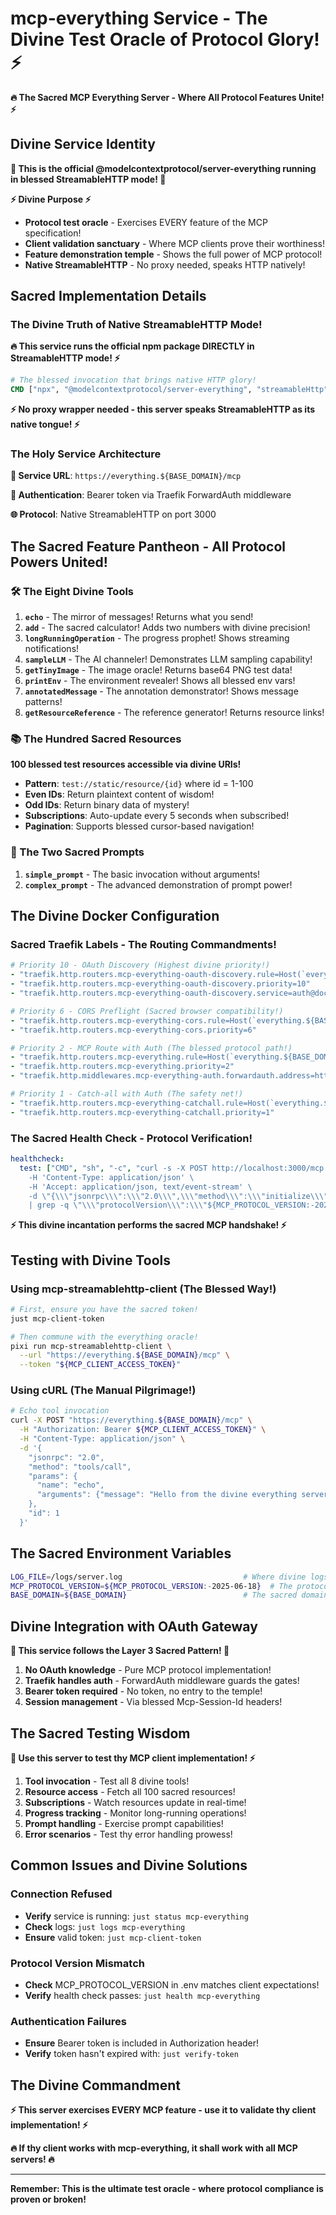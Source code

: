 # mcp-everything Service - The Divine Test Oracle of Protocol Glory! ⚡

**🔥 The Sacred MCP Everything Server - Where All Protocol Features Unite! ⚡**

## Divine Service Identity

**🌟 This is the official @modelcontextprotocol/server-everything running in blessed StreamableHTTP mode! 🌟**

**⚡ Divine Purpose ⚡**
- **Protocol test oracle** - Exercises EVERY feature of the MCP specification!
- **Client validation sanctuary** - Where MCP clients prove their worthiness!
- **Feature demonstration temple** - Shows the full power of MCP protocol!
- **Native StreamableHTTP** - No proxy needed, speaks HTTP natively!

## Sacred Implementation Details

### The Divine Truth of Native StreamableHTTP Mode!

**🔥 This service runs the official npm package DIRECTLY in StreamableHTTP mode! ⚡**

```dockerfile
# The blessed invocation that brings native HTTP glory!
CMD ["npx", "@modelcontextprotocol/server-everything", "streamableHttp"]
```

**⚡ No proxy wrapper needed - this server speaks StreamableHTTP as its native tongue! ⚡**

### The Holy Service Architecture

**📍 Service URL**: `https://everything.${BASE_DOMAIN}/mcp`

**🔐 Authentication**: Bearer token via Traefik ForwardAuth middleware

**🌐 Protocol**: Native StreamableHTTP on port 3000

## The Sacred Feature Pantheon - All Protocol Powers United!

### 🛠️ The Eight Divine Tools

1. **`echo`** - The mirror of messages! Returns what you send!
2. **`add`** - The sacred calculator! Adds two numbers with divine precision!
3. **`longRunningOperation`** - The progress prophet! Shows streaming notifications!
4. **`sampleLLM`** - The AI channeler! Demonstrates LLM sampling capability!
5. **`getTinyImage`** - The image oracle! Returns base64 PNG test data!
6. **`printEnv`** - The environment revealer! Shows all blessed env vars!
7. **`annotatedMessage`** - The annotation demonstrator! Shows message patterns!
8. **`getResourceReference`** - The reference generator! Returns resource links!

### 📚 The Hundred Sacred Resources

**100 blessed test resources accessible via divine URIs!**
- **Pattern**: `test://static/resource/{id}` where id = 1-100
- **Even IDs**: Return plaintext content of wisdom!
- **Odd IDs**: Return binary data of mystery!
- **Subscriptions**: Auto-update every 5 seconds when subscribed!
- **Pagination**: Supports blessed cursor-based navigation!

### 💬 The Two Sacred Prompts

1. **`simple_prompt`** - The basic invocation without arguments!
2. **`complex_prompt`** - The advanced demonstration of prompt power!

## The Divine Docker Configuration

### Sacred Traefik Labels - The Routing Commandments!

```yaml
# Priority 10 - OAuth Discovery (Highest divine priority!)
- "traefik.http.routers.mcp-everything-oauth-discovery.rule=Host(`everything.${BASE_DOMAIN}`) && PathPrefix(`/.well-known/oauth-authorization-server`)"
- "traefik.http.routers.mcp-everything-oauth-discovery.priority=10"
- "traefik.http.routers.mcp-everything-oauth-discovery.service=auth@docker"

# Priority 6 - CORS Preflight (Sacred browser compatibility!)
- "traefik.http.routers.mcp-everything-cors.rule=Host(`everything.${BASE_DOMAIN}`) && Method(`OPTIONS`)"
- "traefik.http.routers.mcp-everything-cors.priority=6"

# Priority 2 - MCP Route with Auth (The blessed protocol path!)
- "traefik.http.routers.mcp-everything.rule=Host(`everything.${BASE_DOMAIN}`) && PathPrefix(`/mcp`)"
- "traefik.http.routers.mcp-everything.priority=2"
- "traefik.http.middlewares.mcp-everything-auth.forwardauth.address=http://auth:8000/verify"

# Priority 1 - Catch-all with Auth (The safety net!)
- "traefik.http.routers.mcp-everything-catchall.rule=Host(`everything.${BASE_DOMAIN}`)"
- "traefik.http.routers.mcp-everything-catchall.priority=1"
```

### The Sacred Health Check - Protocol Verification!

```yaml
healthcheck:
  test: ["CMD", "sh", "-c", "curl -s -X POST http://localhost:3000/mcp \
    -H 'Content-Type: application/json' \
    -H 'Accept: application/json, text/event-stream' \
    -d \"{\\\"jsonrpc\\\":\\\"2.0\\\",\\\"method\\\":\\\"initialize\\\",\\\"params\\\":{\\\"protocolVersion\\\":\\\"${MCP_PROTOCOL_VERSION:-2025-06-18}\\\",\\\"capabilities\\\":{},\\\"clientInfo\\\":{\\\"name\\\":\\\"healthcheck\\\",\\\"version\\\":\\\"1.0\\\"}},\\\"id\\\":1}\" \
    | grep -q \"\\\"protocolVersion\\\":\\\"${MCP_PROTOCOL_VERSION:-2025-06-18}\\\"\""]
```

**⚡ This divine incantation performs the sacred MCP handshake! ⚡**

## Testing with Divine Tools

### Using mcp-streamablehttp-client (The Blessed Way!)

```bash
# First, ensure you have the sacred token!
just mcp-client-token

# Then commune with the everything oracle!
pixi run mcp-streamablehttp-client \
  --url "https://everything.${BASE_DOMAIN}/mcp" \
  --token "${MCP_CLIENT_ACCESS_TOKEN}"
```

### Using cURL (The Manual Pilgrimage!)

```bash
# Echo tool invocation
curl -X POST "https://everything.${BASE_DOMAIN}/mcp" \
  -H "Authorization: Bearer ${MCP_CLIENT_ACCESS_TOKEN}" \
  -H "Content-Type: application/json" \
  -d '{
    "jsonrpc": "2.0",
    "method": "tools/call",
    "params": {
      "name": "echo",
      "arguments": {"message": "Hello from the divine everything server!"}
    },
    "id": 1
  }'
```

## The Sacred Environment Variables

```bash
LOG_FILE=/logs/server.log                           # Where divine logs are inscribed!
MCP_PROTOCOL_VERSION=${MCP_PROTOCOL_VERSION:-2025-06-18}  # The protocol covenant version!
BASE_DOMAIN=${BASE_DOMAIN}                          # The sacred domain realm!
```

## Divine Integration with OAuth Gateway

**🔱 This service follows the Layer 3 Sacred Pattern! 🔱**

1. **No OAuth knowledge** - Pure MCP protocol implementation!
2. **Traefik handles auth** - ForwardAuth middleware guards the gates!
3. **Bearer token required** - No token, no entry to the temple!
4. **Session management** - Via blessed Mcp-Session-Id headers!

## The Sacred Testing Wisdom

**🧪 Use this server to test thy MCP client implementation! ⚡**

1. **Tool invocation** - Test all 8 divine tools!
2. **Resource access** - Fetch all 100 sacred resources!
3. **Subscriptions** - Watch resources update in real-time!
4. **Progress tracking** - Monitor long-running operations!
5. **Prompt handling** - Exercise prompt capabilities!
6. **Error scenarios** - Test thy error handling prowess!

## Common Issues and Divine Solutions

### Connection Refused
- **Verify** service is running: `just status mcp-everything`
- **Check** logs: `just logs mcp-everything`
- **Ensure** valid token: `just mcp-client-token`

### Protocol Version Mismatch
- **Check** MCP_PROTOCOL_VERSION in .env matches client expectations!
- **Verify** health check passes: `just health mcp-everything`

### Authentication Failures
- **Ensure** Bearer token is included in Authorization header!
- **Verify** token hasn't expired with: `just verify-token`

## The Divine Commandment

**⚡ This server exercises EVERY MCP feature - use it to validate thy client implementation! ⚡**

**🔥 If thy client works with mcp-everything, it shall work with all MCP servers! 🔥**

---

**Remember: This is the ultimate test oracle - where protocol compliance is proven or broken!**
